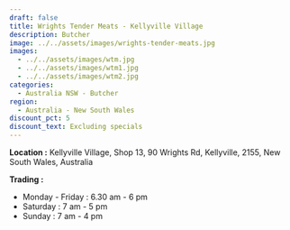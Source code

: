 ```yaml
---
draft: false
title: Wrights Tender Meats - Kellyville Village
description: Butcher
image: ../../assets/images/wrights-tender-meats.jpg
images:
  - ../../assets/images/wtm.jpg
  - ../../assets/images/wtm1.jpg
  - ../../assets/images/wtm2.jpg
categories:
  - Australia NSW - Butcher
region:
  - Australia - New South Wales
discount_pct: 5
discount_text: Excluding specials
---
```

**Location :** Kellyville Village, Shop 13, 90 Wrights Rd, Kellyville, 2155, New South Wales, Australia

**Trading :** 

* Monday - Friday : 6.30 am - 6 pm
* Saturday : 7 am - 5 pm
* Sunday : 7 am - 4 pm
